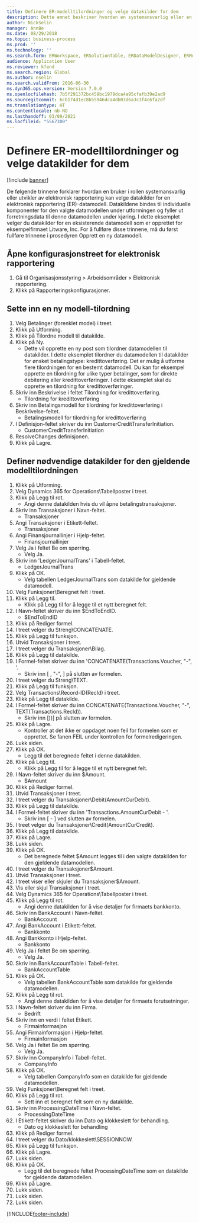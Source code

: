 ```yaml
---
title: Definere ER-modelltilordninger og velge datakilder for dem
description: Dette emnet beskriver hvordan en systemansvarlig eller en utvikler av elektronisk rapportering kan velge datakilder for en datamodell for elektronisk rapportering.
author: NickSelin
manager: AnnBe
ms.date: 08/29/2018
ms.topic: business-process
ms.prod: ''
ms.technology: ''
ms.search.form: ERWorkspace, ERSolutionTable, ERDataModelDesigner, ERModelMappingTable, ERModelMappingDesigner, ERExpressionDesignerFormula
audience: Application User
ms.reviewer: kfend
ms.search.region: Global
ms.author: nselin
ms.search.validFrom: 2016-06-30
ms.dyn365.ops.version: Version 7.0.0
ms.openlocfilehash: 7b5f291372bc459bc1979dca4a95cfafb39e2ad9
ms.sourcegitcommit: 6cb174d1ec8b55946dca4db03d6a3c3f4c6fa2df
ms.translationtype: HT
ms.contentlocale: nb-NO
ms.lasthandoff: 03/09/2021
ms.locfileid: "5567300"
---
```

# <a name="define-er-model-mappings-and-select-data-sources-for-them"></a>Definere ER-modelltilordninger og velge datakilder for dem

[!include [banner](../../includes/banner.md)]

De følgende trinnene forklarer hvordan en bruker i rollen systemansvarlig eller utvikler av elektronisk rapportering kan velge datakilder for en elektronisk rapportering (ER)-datamodell. Datakildene bindes til individuelle komponenter for den valgte datamodellen under utformingen og fyller ut forretningsdata til denne datamodellen under kjøring. I dette eksemplet velger du datakilder for en eksisterende datamodell som er opprettet for eksempelfirmaet Litware, Inc. For å fullføre disse trinnene, må du først fullføre trinnene i prosedyren Opprett en ny datamodell.


## <a name="open-the-electronic-reporting-configurations-tree"></a>Åpne konfigurasjonstreet for elektronisk rapportering
1. Gå til Organisasjonsstyring > Arbeidsområder > Elektronisk rapportering.
2. Klikk på Rapporteringskonfigurasjoner.

## <a name="insert-a-new-model-mapping"></a>Sette inn en ny modell-tilordning
1. Velg Betalinger (forenklet model) i treet.
2. Klikk på Utforming.
3. Klikk på Tilordne modell til datakilde.
4. Klikk på Ny.
    * Dette vil opprette en ny post som tilordner datamodellen til datakilder. I dette eksemplet tilordner du datamodellen til datakilder for ønsket betalingstype: kredittoverføring.     Det er mulig å utforme flere tilordningen for en bestemt datamodell. Du kan for eksempel opprette en tilordning for ulike typer betalinger, som for direkte debitering eller kredittoverføringer. I dette eksemplet skal du opprette en tilordning for kredittoverføringer.  
5. Skriv inn Beskrivelse i feltet Tilordning for kredittoverføring.
    * Tilordning for kredittoverføring  
6. Skriv inn Betalingsmodell for tilordning for kredittoverføring i Beskrivelse-feltet.
    * Betalingsmodell for tilordning for kredittoverføring  
7. I Definisjon-feltet skriver du inn CustomerCreditTransferInitiation.
    * CustomerCreditTransferInitiation  
8. ResolveChanges definisjonen.
9. Klikk på Lagre.

## <a name="define-required-data-sources-for-the-current-model-mapping"></a>Definer nødvendige datakilder for den gjeldende modelltilordningen
1. Klikk på Utforming.
2. Velg Dynamics 365 for Operations\Tabellposter i treet.
3. Klikk på Legg til rot.
    * Angi denne datakilden hvis du vil åpne betalingstransaksjoner.  
4. Skriv inn Transaksjoner i Navn-feltet.
    * Transaksjoner  
5. Angi Transaksjoner i Etikett-feltet.
    * Transaksjoner  
6. Angi Finansjournallinjer i Hjelp-feltet.
    * Finansjournallinjer  
7. Velg Ja i feltet Be om spørring.
    * Velg Ja.  
8. Skriv inn 'LedgerJournalTrans' i Tabell-feltet.
    * LedgerJournalTrans  
9. Klikk på OK.
    * Velg tabellen LedgerJournalTrans som datakilde for gjeldende datamodell.  
10. Velg Funksjoner\Beregnet felt i treet.
11. Klikk på Legg til.
    * Klikk på Legg til for å legge til et nytt beregnet felt.  
12. I Navn-feltet skriver du inn $EndToEndID.
    * $EndToEndID  
13. Klikk på Rediger formel.
14. I treet velger du Streng\CONCATENATE.
15. Klikk på Legg til funksjon.
16. Utvid Transaksjoner i treet.
17. I treet velger du Transaksjoner\Bilag.
18. Klikk på Legg til datakilde.
19. I Formel-feltet skriver du inn 'CONCATENATE(Transactions.Voucher, "-", '.
    * Skriv inn [ , "-", ] på slutten av formelen.  
20. I treet velger du Streng\TEXT.
21. Klikk på Legg til funksjon.
22. Velg Transactions\Record-ID(RecId) i treet.
23. Klikk på Legg til datakilde.
24. I Formel-feltet skriver du inn CONCATENATE(Transactions.Voucher, "-", TEXT(Transactions.RecId)).
    * Skriv inn [))] på slutten av formelen.  
25. Klikk på Lagre.
    * Kontroller at det ikke er oppdaget noen feil for formelen som er opprettet. Se fanen FEIL under kontrollen for formelredigeringen.  
26. Lukk siden.
27. Klikk på OK.
    * Legg til det beregnede feltet i denne datakilden.  
28. Klikk på Legg til.
    * Klikk på Legg til for å legge til et nytt beregnet felt.  
29. I Navn-feltet skriver du inn $Amount.
    * $Amount  
30. Klikk på Rediger formel.
31. Utvid Transaksjoner i treet.
32. I treet velger du Transaksjoner\Debit(AmountCurDebit).
33. Klikk på Legg til datakilde.
34. I Formel-feltet skriver du inn 'Transactions.AmountCurDebit - '.
    * Skriv inn [ - ] ved slutten av formelen.  
35. I treet velger du Transaksjoner\Credit(AmountCurCredit).
36. Klikk på Legg til datakilde.
37. Klikk på Lagre.
38. Lukk siden.
39. Klikk på OK.
    * Det beregnede feltet $Amount legges til i den valgte datakilden for den gjeldende datamodellen.  
40. I treet velger du Transaksjoner\$Amount.
41. Utvid Transaksjoner i treet.
42. I treet viser eller skjuler du Transaksjoner\$Amount.
43. Vis eller skjul Transaksjoner i treet.
44. Velg Dynamics 365 for Operations\Tabellposter i treet.
45. Klikk på Legg til rot.
    * Angi denne datakilden for å vise detaljer for firmaets bankkonto.  
46. Skriv inn BankAccount i Navn-feltet.
    * BankAccount  
47. Angi BankAccount i Etikett-feltet.
    * Bankkonto  
48. Angi Bankkonto i Hjelp-feltet.
    * Bankkonto  
49. Velg Ja i feltet Be om spørring.
    * Velg Ja.  
50. Skriv inn BankAccountTable i Tabell-feltet.
    * BankAccountTable  
51. Klikk på OK.
    * Velg tabellen BankAccountTable som datakilde for gjeldende datamodellen.  
52. Klikk på Legg til rot.
    * Angi denne datakilden for å vise detaljer for firmaets forutsetninger.  
53. I Navn-feltet skriver du inn Firma.
    * Bedrift  
54. Skriv inn en verdi i feltet Etikett.
    * Firmainformasjon  
55. Angi Firmainformasjon i Hjelp-feltet.
    * Firmainformasjon  
56. Velg Ja i feltet Be om spørring.
    * Velg Ja.  
57. Skriv inn CompanyInfo i Tabell-feltet.
    * CompanyInfo  
58. Klikk på OK.
    * Velg tabellen CompanyInfo som en datakilde for gjeldende datamodellen.  
59. Velg Funksjoner\Beregnet felt i treet.
60. Klikk på Legg til rot.
    * Sett inn et beregnet felt som en ny datakilde.  
61. Skriv inn ProcessingDateTime i Navn-feltet.
    * ProcessingDateTime  
62. I Etikett-feltet skriver du inn Dato og klokkeslett for behandling.
    * Dato og klokkeslett for behandling  
63. Klikk på Rediger formel.
64. I treet velger du Dato/klokkeslett\SESSIONNOW.
65. Klikk på Legg til funksjon.
66. Klikk på Lagre.
67. Lukk siden.
68. Klikk på OK.
    * Legg til det beregnede feltet ProcessingDateTime som en datakilde for gjeldende datamodellen.  
69. Klikk på Lagre.
70. Lukk siden.
71. Lukk siden.
72. Lukk siden.



[!INCLUDE[footer-include](../../../../includes/footer-banner.md)]